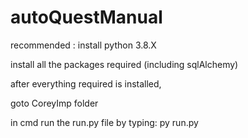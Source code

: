 # autoQuestManual
recommended : install python 3.8.X


 install all the packages required (including sqlAlchemy)
 
 
 after everything required is installed,
 
 goto CoreyImp folder
 
 
 in cmd run the run.py file by typing:
 py run.py
 
 
 

